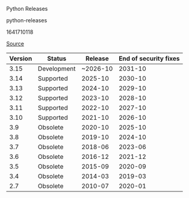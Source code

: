 Python Releases

python-releases

1641710118

[Source](https://endoflife.date/python)

| Version | Status      | Release  | End of security fixes  |
|---------|-------------|----------|------------------------|
| 3.15    | Development | ~2026-10 | 2031-10                |
| 3.14    | Supported   | 2025-10  | 2030-10                |
| 3.13    | Supported   | 2024-10  | 2029-10                |
| 3.12    | Supported   | 2023-10  | 2028-10                |
| 3.11    | Supported   | 2022-10  | 2027-10                |
| 3.10    | Supported   | 2021-10  | 2026-10                |
| 3.9     | Obsolete    | 2020-10  | 2025-10                |
| 3.8     | Obsolete    | 2019-10  | 2024-10                |
| 3.7     | Obsolete    | 2018-06  | 2023-06                |
| 3.6     | Obsolete    | 2016-12  | 2021-12                |
| 3.5     | Obsolete    | 2015-09  | 2020-09                |
| 3.4     | Obsolete    | 2014-03  | 2019-03                |
| 2.7     | Obsolete    | 2010-07  | 2020-01                |
